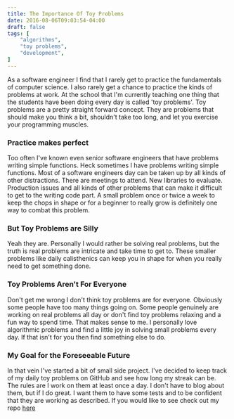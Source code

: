 ```yaml
---
title: The Importance Of Toy Problems
date: 2016-08-06T09:03:54-04:00
draft: false
tags: [
    "algorithms",
    "toy problems",
    "development",
]
---
```

As a software engineer I find that I rarely get to practice the fundamentals of computer science. I also rarely get a chance to practice the kinds of problems at work. At the school that I'm currently teaching one thing that the students have been doing every day is called 'toy problems'. Toy problems are a pretty straight forward concept. They are problems that should make you think a bit, shouldn't take too long, and let you exercise your programming muscles.

### Practice makes perfect
Too often I've known even senior software engineers that have problems writing simple functions. Heck sometimes I have problems writing simple functions. Most of a software engineers day can be taken up by all kinds of other distractions. There are meetings to attend. New libraries to evaluate. Production issues and all kinds of other problems that can make it difficult to get to the writing code part. A small problem once or twice a week to keep the chops in shape or for a beginner to really grow is definitely one way to combat this problem.

### But Toy Problems are Silly
Yeah they are. Personally I would rather be solving real problems, but the truth is real problems are intricate and take time to get to. These smaller problems like daily calisthenics can keep you in shape for when you really need to get something done.

### Toy Problems Aren't For Everyone
Don't get me wrong I don't think toy problems are for everyone. Obviously some people have too many things going on. Some people genuinely are working on real problems all day or don't find toy problems relaxing and a fun way to spend time. That makes sense to me. I personally love algorithmic problems and find a little joy in solving small problems every day. If that isn't for you then find something else to do. 

### My Goal for the Foreseeable Future
In that vein I've started a bit of small side project. I've decided to keep track of my daily toy problems on GitHub and see how long my streak can be. The rules are I work on them at least once a day. I don't have to blog about them, but if I do great. I want them to have some tests and to be confident that they are working as described. If you would like to see check out my repo [here](https://github.com/charltonaustin/toy-problems)
